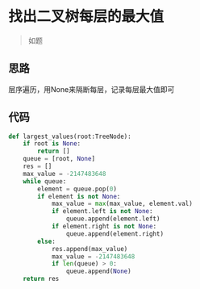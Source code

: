 # 找出二叉树每层的最大值
> 如题

**思路**
--------------------

层序遍历，用None来隔断每层，记录每层最大值即可

**代码**
--------------------

```python
def largest_values(root:TreeNode):
    if root is None:
        return []
    queue = [root, None]
    res = []
    max_value = -2147483648
    while queue:
        element = queue.pop(0)
        if element is not None:
            max_value = max(max_value, element.val)
            if element.left is not None:
                queue.append(element.left)
            if element.right is not None:
                queue.append(element.right)
        else:
            res.append(max_value)
            max_value = -2147483648
            if len(queue) > 0:
                queue.append(None)
    return res
```

